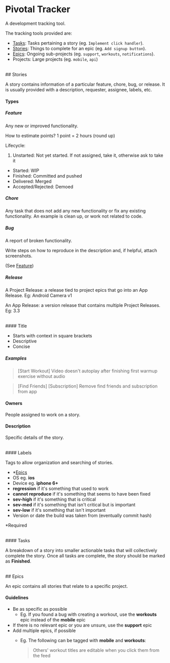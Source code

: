 # Pivotal Tracker

A development tracking tool.

The tracking tools provided are:

- [Tasks](#tasks): Tasks pertaining a story (eg. `Implement click handler`).
- [Stories](#stories): Things to complete for an epic (eg. `Add signup button`).
- [Epics](#epics): Ongoing sub-projects (eg. `support`, `workouts`, `notifications`).
- Projects: Large projects (eg. `mobile`, `api`)



<br />
## Stories

A story contains information of a particular feature, chore, bug, or release. It is usually provided with a description, requester, assignee, labels, etc.


#### Types

##### Feature

Any new or improved functionality.

How to estimate points? 1 point = 2 hours (round up)

Lifecycle:

1. Unstarted: Not yet started. If not assigned, take it, otherwise ask to take it
* Started: WIP
* Finished: Committed and pushed
* Delivered: Merged
* Accepted/Rejected: Demoed


##### Chore

Any task that does not add any new functionality or fix any existing functionality. An example is clean up, or work not related to code.


##### Bug

A report of broken functionality.

Write steps on how to reproduce in the description and, if helpful, attach screenshots.

(See [Feature](#feature))


##### Release

A Project Release: a release tied to project epics that go into an App Release. Eg: Android Camera v1

An App Release: a version release that contains multiple Project Releases. Eg: 3.3



<br />
#### Title

* Starts with context in square brackets
* Descriptive
* Concise

##### Examples

> [Start Workout] Video doesn't autoplay after finishing first warmup exercise without audio

> [Find Friends] [Subscription] Remove find friends and subscription from app



#### Owners

People assigned to work on a story.



#### Description

Specific details of the story.



<br />
#### Labels

Tags to allow organization and searching of stories.

* *[Epics](#epics)
* OS eg. **ios**
* Device eg. **iphone 6+**
* **regression** if it's something that used to work
* **cannot reproduce** if it's something that seems to have been fixed
* **sev-high** if it's something that is critical
* **sev-med** if it's something that isn't critical but is important
* **sev-low** if it's something that isn't important
* Version or date the build was taken from (eventually commit hash)

*Required



<br />
#### Tasks

A breakdown of a story into smaller actionable tasks that will collectively complete the story. Once all tasks are complete, the story should be marked as **Finished**.




<br />
## Epics

An epic contains all stories that relate to a specific project.

#### Guidelines

* Be as specific as possible
  * Eg. If you found a bug with creating a workout, use the **workouts** epic instead of the **mobile** epic
* If there is no relevant epic or you are unsure, use the **support** epic
* Add multiple epics, if possible
  * Eg. The following can be tagged with **mobile** and **workouts**:

    > Others' workout titles are editable when you click them from the feed